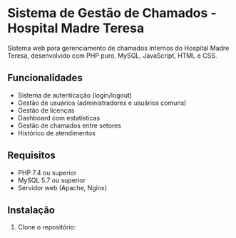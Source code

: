 # Sistema de Gestão de Chamados - Hospital Madre Teresa

Sistema web para gerenciamento de chamados internos do Hospital Madre Teresa, desenvolvido com PHP puro, MySQL, JavaScript, HTML e CSS.

## Funcionalidades

- Sistema de autenticação (login/logout)
- Gestão de usuários (administradores e usuários comuns)
- Gestão de licenças
- Dashboard com estatísticas
- Gestão de chamados entre setores
- Histórico de atendimentos

## Requisitos

- PHP 7.4 ou superior
- MySQL 5.7 ou superior
- Servidor web (Apache, Nginx)

## Instalação

1. Clone o repositório:
